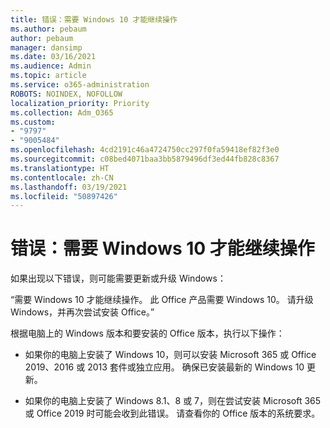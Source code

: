 ```yaml
---
title: 错误：需要 Windows 10 才能继续操作
ms.author: pebaum
author: pebaum
manager: dansimp
ms.date: 03/16/2021
ms.audience: Admin
ms.topic: article
ms.service: o365-administration
ROBOTS: NOINDEX, NOFOLLOW
localization_priority: Priority
ms.collection: Adm_O365
ms.custom:
- "9797"
- "9005484"
ms.openlocfilehash: 4cd2191c46a4724750cc297f0fa59418ef82f3e0
ms.sourcegitcommit: c08bed4071baa3bb5879496df3ed44fb828c8367
ms.translationtype: HT
ms.contentlocale: zh-CN
ms.lasthandoff: 03/19/2021
ms.locfileid: "50897426"
---
```

# <a name="error-you-need-windows-10-to-continue"></a>错误：需要 Windows 10 才能继续操作

如果出现以下错误，则可能需要更新或升级 Windows：

“需要 Windows 10 才能继续操作。 此 Office 产品需要 Windows 10。 请升级 Windows，并再次尝试安装 Office。”

根据电脑上的 Windows 版本和要安装的 Office 版本，执行以下操作：

- 如果你的电脑上安装了 Windows 10，则可以安装 Microsoft 365 或 Office 2019、2016 或 2013 套件或独立应用。 确保已安装最新的 Windows 10 更新。

- 如果你的电脑上安装了 Windows 8.1、8 或 7，则在尝试安装 Microsoft 365 或 Office 2019 时可能会收到此错误。 请查看你的 Office 版本的系统要求。